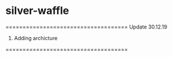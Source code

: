 # silver-waffle

====================================
	Update 30.12.19

1. Adding archicture

====================================

